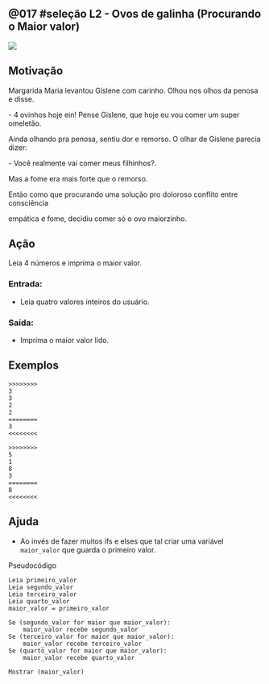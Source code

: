 ## @017 #seleção L2 - Ovos de galinha (Procurando o Maior valor)


![](https://raw.githubusercontent.com/qxcodefup/moodle/master/base/017/__capa.jpg)

## Motivação

Margarida Maria levantou Gislene com carinho. Olhou nos olhos da penosa e disse.

\- 4 ovinhos hoje ein! Pense Gislene, que hoje eu vou comer um super omeletão.

Ainda olhando pra penosa, sentiu dor e remorso. O olhar de Gislene parecia dizer:

\- Você realmente vai comer meus filhinhos?.

Mas a fome era mais forte que o remorso.

Então como que procurando uma solução pro doloroso conflito entre consciência

empática e fome, decidiu comer só o ovo maiorzinho.

## Ação

Leia 4 números e imprima o maior valor.

### Entrada:

* Leia quatro valores inteiros do usuário.

### Saída:

* Imprima o maior valor lido.

## Exemplos

```
>>>>>>>>
3
3
2
2
========
3
<<<<<<<<

>>>>>>>>
5
1
8
3
========
8
<<<<<<<<
```

## Ajuda

* Ao invés de fazer muitos ifs e elses que tal criar uma variável `maior_valor` que guarda o primeiro valor.

Pseudocódigo
```
Leia primeiro_valor
Leia segundo_valor
Leia terceiro_valor
Leia quarto_valor
maior_valor = primeiro_valor

Se (segundo_valor for maior que maior_valor):
    maior_valor recebe segundo_valor
Se (terceiro_valor for maior que maior_valor):
    maior_valor recebe terceiro_valor
Se (quarto_valor for maior que maior_valor):
    maior_valor recebe quarto_valor

Mostrar (maior_valor)
